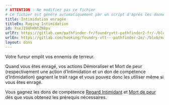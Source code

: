 ```yaml
---
# ATTENTION : Ne modifiez pas ce fichier
# Ce fichier est généré automatiquement par un script d'après les données du module Foundry VTT officiel et de sa traduction
title: Intimidation enragée
titleEn: Raging Intimidation
id: XseJI9XhKNtZN8pv
urlFr: https://gitlab.com/pathfinder-fr/foundryvtt-pathfinder2-fr/-/blob/master/data/feats/XseJI9XhKNtZN8pv.htm
urlEn: https://gitlab.com/hooking/foundry-vtt---pathfinder-2e/-/blob/master/packs/data/feats.db/raging-intimidation.json
layout: dons
---
```

Votre fureur emplit vos ennemis de terreur.

Quand vous êtes enragé, vos actions Démoraliser et Mort de peur (respectivement une action d’Intimidation et un don de compétence d’Intimidation) gagnent le trait rage et vous pouvez donc les utiliser même si vous êtes enragé.

Vous gagnez les dons de compétence [Regard Intimidant](regard-intimidant.html) et [Mort de peur](mort-de-peur.html) dès que vous obtenez les prérequis nécessaires.
